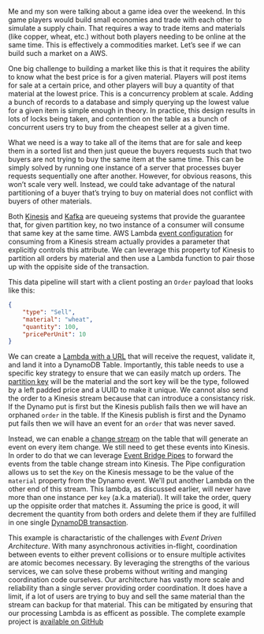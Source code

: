 Me and my son were talking about a game idea over the weekend.
In this game players would build small economies and trade with each other to simulate a supply chain.
That requires a way to trade items and materials (like copper, wheat, etc.) without both players needing to be online at the same time.
This is effectively a commodities market. 
Let’s see if we can build such a market on a AWS.

One big challenge to building a market like this is that it requires the ability to know what the best price is for a given material. 
Players will post items for sale at a certain price, and other players will buy a quantity of that material at the lowest price.
This is a concurrency problem at scale. 
Adding a bunch of records to a database and simply querying up the lowest value for a given item is simple enough in theory.
In practice, this design results in lots of locks being taken, and contention on the table as a bunch of concurrent users try to buy from the cheapest seller at a given time.

What we need is a way to take all of the items that are for sale and keep them in a sorted list and then just queue the buyers requests such that two buyers are not trying to buy the same item at the same time.
This can be simply solved by running one instance of a server that processes buyer requests sequentially one after another.
However, for obvious reasons, this won’t scale very well. 
Instead, we could take advantage of the natural partitioning of a buyer that’s trying to buy on material does not conflict with buyers of other materials.

Both [Kinesis](https://docs.aws.amazon.com/streams/latest/dev/introduction.html) and [Kafka](https://kafka.apache.org) are queueing systems that provide the guarantee that, for given partition key, no two instance of a consumer will consume that same key at the same time.
AWS Lambda [event configuration](https://docs.aws.amazon.com/serverless-application-model/latest/developerguide/sam-property-function-kinesis.html#sam-function-kinesis-parallelizationfactor) for consuming from a Kinesis stream actually provides a parameter that explicitly controls this attribute. 
We can leverage this property tof Kinesis to partition all orders by material and then use a Lambda function to pair those up with the oppisite side of the transaction.

This data pipeline will start with a client posting an `Order` payload that looks like this:
```Json
{
    "type": "Sell",
    "material": "wheat",
    "quantity": 100,
    "pricePerUnit": 10
}
```

We can create a [Lambda with a URL](https://docs.aws.amazon.com/lambda/latest/dg/lambda-urls.html) that will receive the request, validate it, and land it into a DynamoDB Table.
Importantly, this table needs to use a specific key strategy to ensure that we can easily match up orders.
The [partition key](https://docs.aws.amazon.com/amazondynamodb/latest/developerguide/HowItWorks.CoreComponents.html#HowItWorks.CoreComponents.PrimaryKey) will be the material and the sort key will be the type, followed by a left padded price and a UUID to make it unique.
We cannot also send the order to a Kinesis stream because that can introduce a consistancy risk.
If the Dynamo put is first but the Kinesis publish fails then we will have an orphaned `order` in the table.
If the Kinesis publish is first and the Dynamo put fails then we will have an event for an `order` that was never saved.

Instead, we can enable a [change stream](https://docs.aws.amazon.com/amazondynamodb/latest/developerguide/Streams.html) on the table that will generate an event on every item change.
We still need to get these events into Kinesis.
In order to do that we can leverage [Event Bridge Pipes](https://docs.aws.amazon.com/eventbridge/latest/userguide/eb-pipes.html) to forward the events from the table change stream into Kinesis.
The Pipe configuration allows us to set the `Key` on the Kinesis message to be the value of the `material` property from the Dynamo event.
We'll put another Lambda on the other end of this stream.
This lambda, as discussed earlier, will never have more than one instance per `key` (a.k.a material).
It will take the order, query up the oppisite order that matches it.
Assuming the price is good, it will decrement the quantity from both orders and delete them if they are fulfilled in one single [DynamoDB transaction](https://docs.aws.amazon.com/amazondynamodb/latest/developerguide/transaction-apis.html).

This example is charactaristic of the challenges with *Event Driven Architecture*.
With many asynchronous activities in-flight, coordination between events to either prevent collisions or to ensure multiple activites are atomic becomes necessary.
By leveraging the strengths of the various services, we can solve these probems without writing and manging coordination code ourselves.
Our architecture has vastly more scale and reliability than a single server providing order coordination. 
It does have a limit, if a lot of users are trying to buy and sell the same material than the stream can backup for that material.
This can be mitigated by ensuring that our processing Lambda is as efficent as possible.
The complete example project is [available on GitHub](https://github.com/prowe/material-market)